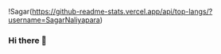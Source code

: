 <!-- [![Sagar's github stats](https://github-readme-stats.vercel.app/api?username=SagarNaliyapara)] -->

!Sagar(https://github-readme-stats.vercel.app/api/top-langs/?username=SagarNaliyapara)


### Hi there 👋

<!--
**SagarNaliyapara/SagarNaliyapara** is a ✨ _special_ ✨ repository because its `README.md` (this file) appears on your GitHub profile.

Here are some ideas to get you started:

- 🔭 I’m currently working on ...
- 🌱 I’m currently learning ...
- 👯 I’m looking to collaborate on ...
- 🤔 I’m looking for help with ...
- 💬 Ask me about ...
- 📫 How to reach me: ...
- 😄 Pronouns: ...
- ⚡ Fun fact: ...
-->
